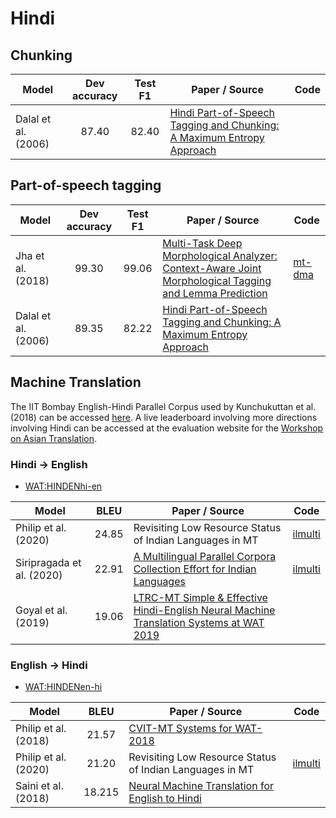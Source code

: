 # Hindi

## Chunking

| Model           | Dev accuracy  | Test F1 | Paper / Source | Code | 
| ------------- | :-----:| :-----:| --- | --- | 
| Dalal et al. (2006) | 87.40 | 82.40 | [Hindi Part-of-Speech Tagging and Chunking: A Maximum Entropy Approach](https://www.researchgate.net/publication/241211496_Hindi_Part-of-Speech_Tagging_and_Chunking_A_Maximum_Entropy_Approach) | | 

## Part-of-speech tagging

| Model           | Dev accuracy  | Test F1 | Paper / Source | Code | 
| ------------- | :-----:| :-----:| --- | --- | 
| Jha et al. (2018) | 99.30 | 99.06 | [Multi-Task Deep Morphological Analyzer: Context-Aware Joint Morphological Tagging and Lemma Prediction](https://arxiv.org/ftp/arxiv/papers/1811/1811.08619.pdf) | [mt-dma](https://github.com/Saurav0074/mt-dma)
| Dalal et al. (2006) | 89.35 | 82.22 | [Hindi Part-of-Speech Tagging and Chunking: A Maximum Entropy Approach](https://www.researchgate.net/publication/241211496_Hindi_Part-of-Speech_Tagging_and_Chunking_A_Maximum_Entropy_Approach) | | 

## Machine Translation

The IIT Bombay English-Hindi Parallel Corpus used by Kunchukuttan et al. (2018) can be accessed [here](http://www.cfilt.iitb.ac.in/iitb_parallel/). A live leaderboard involving more directions involving Hindi can be accessed at the evaluation website for the [Workshop on Asian Translation](http://lotus.kuee.kyoto-u.ac.jp/WAT/).

### Hindi -> English 

* [WAT:HINDENhi-en](http://lotus.kuee.kyoto-u.ac.jp/WAT/evaluation/list.php?t=14&o=4)

| Model           | BLEU | Paper / Source | Code | 
| ------------- | :-----:| --- | --- | 
| Philip et al. (2020) | 24.85 | Revisiting Low Resource Status of Indian Languages in MT | [ilmulti](https://github.com/jerinphilip/ilmulti) | 
| Siripragada et al. (2020) | 22.91 | [A Multilingual Parallel Corpora Collection Effort for Indian Languages](https://www.aclweb.org/anthology/2020.lrec-1.462/) | [ilmulti](https://github.com/jerinphilip/ilmulti) | 
| Goyal et al. (2019) | 19.06 | [LTRC-MT Simple & Effective Hindi-English Neural Machine Translation Systems at WAT 2019](https://www.aclweb.org/anthology/D19-5216.pdf) 

### English -> Hindi 

* [WAT:HINDENen-hi](http://lotus.kuee.kyoto-u.ac.jp/WAT/evaluation/list.php?t=13&o=7)


| Model           | BLEU | Paper / Source | Code | 
| ------------- | :-----:| --- | --- | 
| Philip et al. (2018)  | 21.57 | [CVIT-MT Systems for WAT-2018](https://www.aclweb.org/anthology/Y18-3010/) || 
| Philip et al. (2020) | 21.20 | Revisiting Low Resource Status of Indian Languages in MT | [ilmulti](https://github.com/jerinphilip/ilmulti) | 
| Saini et al. (2018) | 18.215| [Neural Machine Translation for English to Hindi](https://www.researchgate.net/publication/327717152_Neural_Machine_Translation_for_English_to_Hindi) | | 
